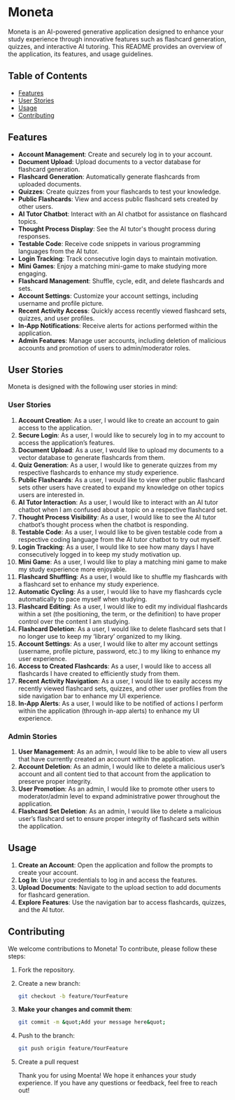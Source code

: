 # Moneta

Moneta is an AI-powered generative application designed to enhance your study experience through innovative features such as flashcard generation, quizzes, and interactive AI tutoring. This README provides an overview of the application, its features, and usage guidelines.

## Table of Contents

- [Features](#features)
- [User Stories](#user-stories)
- [Usage](#usage)
- [Contributing](#contributing)

## Features

- **Account Management**: Create and securely log in to your account.
- **Document Upload**: Upload documents to a vector database for flashcard generation.
- **Flashcard Generation**: Automatically generate flashcards from uploaded documents.
- **Quizzes**: Create quizzes from your flashcards to test your knowledge.
- **Public Flashcards**: View and access public flashcard sets created by other users.
- **AI Tutor Chatbot**: Interact with an AI chatbot for assistance on flashcard topics.
- **Thought Process Display**: See the AI tutor's thought process during responses.
- **Testable Code**: Receive code snippets in various programming languages from the AI tutor.
- **Login Tracking**: Track consecutive login days to maintain motivation.
- **Mini Games**: Enjoy a matching mini-game to make studying more engaging.
- **Flashcard Management**: Shuffle, cycle, edit, and delete flashcards and sets.
- **Account Settings**: Customize your account settings, including username and profile picture.
- **Recent Activity Access**: Quickly access recently viewed flashcard sets, quizzes, and user profiles.
- **In-App Notifications**: Receive alerts for actions performed within the application.
- **Admin Features**: Manage user accounts, including deletion of malicious accounts and promotion of users to admin/moderator roles.

## User Stories

Moneta is designed with the following user stories in mind:

### User Stories

1. **Account Creation**: As a user, I would like to create an account to gain access to the application.
2. **Secure Login**: As a user, I would like to securely log in to my account to access the application’s features.
3. **Document Upload**: As a user, I would like to upload my documents to a vector database to generate flashcards from them.
4. **Quiz Generation**: As a user, I would like to generate quizzes from my respective flashcards to enhance my study experience.
5. **Public Flashcards**: As a user, I would like to view other public flashcard sets other users have created to expand my knowledge on other topics users are interested in.
6. **AI Tutor Interaction**: As a user, I would like to interact with an AI tutor chatbot when I am confused about a topic on a respective flashcard set.
7. **Thought Process Visibility**: As a user, I would like to see the AI tutor chatbot’s thought process when the chatbot is responding.
8. **Testable Code**: As a user, I would like to be given testable code from a respective coding language from the AI tutor chatbot to try out myself.
9. **Login Tracking**: As a user, I would like to see how many days I have consecutively logged in to keep my study motivation up.
10. **Mini Game**: As a user, I would like to play a matching mini game to make my study experience more enjoyable.
11. **Flashcard Shuffling**: As a user, I would like to shuffle my flashcards with a flashcard set to enhance my study experience.
12. **Automatic Cycling**: As a user, I would like to have my flashcards cycle automatically to pace myself when studying.
13. **Flashcard Editing**: As a user, I would like to edit my individual flashcards within a set (the positioning, the term, or the definition) to have proper control over the content I am studying.
14. **Flashcard Deletion**: As a user, I would like to delete flashcard sets that I no longer use to keep my ‘library’ organized to my liking.
15. **Account Settings**: As a user, I would like to alter my account settings (username, profile picture, password, etc.) to my liking to enhance my user experience.
16. **Access to Created Flashcards**: As a user, I would like to access all flashcards I have created to efficiently study from them.
17. **Recent Activity Navigation**: As a user, I would like to easily access my recently viewed flashcard sets, quizzes, and other user profiles from the side navigation bar to enhance my UI experience.
18. **In-App Alerts**: As a user, I would like to be notified of actions I perform within the application (through in-app alerts) to enhance my UI experience.

### Admin Stories

1. **User Management**: As an admin, I would like to be able to view all users that have currently created an account within the application.
2. **Account Deletion**: As an admin, I would like to delete a malicious user’s account and all content tied to that account from the application to preserve proper integrity.
3. **User Promotion**: As an admin, I would like to promote other users to moderator/admin level to expand administrative power throughout the application.
4. **Flashcard Set Deletion**: As an admin, I would like to delete a malicious user’s flashcard set to ensure proper integrity of flashcard sets within the application.

## Usage

1. **Create an Account**: Open the application and follow the prompts to create your account.
2. **Log In**: Use your credentials to log in and access the features.
3. **Upload Documents**: Navigate to the upload section to add documents for flashcard generation.
4. **Explore Features**: Use the navigation bar to access flashcards, quizzes, and the AI tutor.

## Contributing

We welcome contributions to Moneta! To contribute, please follow these steps:

1. Fork the repository.
2. Create a new branch:
   ```bash
   git checkout -b feature/YourFeature
3. **Make your changes and commit them**:
   ```bash
   git commit -m &quot;Add your message here&quot;

4. Push to the branch:
   ```bash
   git push origin feature/YourFeature

5. Create a pull request

   Thank you for using Moenta! We hope it enhances your study experience. If you have any
   questions or feedback, feel free to reach out!
